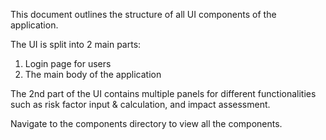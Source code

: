 This document outlines the structure of all UI components of the application.

The UI is split into 2 main parts:

1. Login page for users
2. The main body of the application

The 2nd part of the UI contains multiple panels for different functionalities such as risk factor input & calculation, and impact assessment.

Navigate to the components directory to view all the components.
